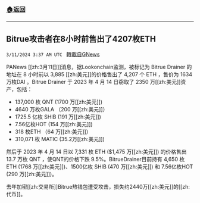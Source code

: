 ###  [:house:返回](README.md)
---


## Bitrue攻击者在8小时前售出了4207枚ETH
`3/11/2024 3:37 AM UTC ` [轉載自GNews](https://gnews.org/articles/2382984)

PANews [[zh:3月11日]]消息，据Lookonchain监测，被标记为 Bitrue Drainer 的地址在 8 小时前以 3,885 [[zh:美元]]的价格售出了 4,207 个 ETH ，售价为 1634 万枚DAI 。Bitrue Drainer 于 2023 年 4 月 14 日窃取了 2350 万[[zh:美元]]资产，包括：
* 137,000 枚 QNT (1700 万[[zh:美元]])
* 4640 万枚GALA （200 万[[zh:美元]]）
* 1725.5 亿枚 SHIB (191 万[[zh:美元]])
* 7.56亿枚HOT (154 万[[zh:美元]])
* 318 枚ETH （64 万[[zh:美元]]）
* 310,071 枚 MATIC (35.2万[[zh:美元]])

然后于 2023 年 4 月 14 日以 7,331 枚 ETH ($1,475 万[[zh:美元]]) 的价格售出 13.7 万枚 QNT ，使QNT的价格下跌 9.5%。BitrueDrainer目前持有 4,650 枚 ETH (1768 万[[zh:美元]])、1500亿枚 SHIB (470 万[[zh:美元]]) 和 7.56亿枚HOT (290 万[[zh:美元]])。

去年加密[[zh:交易所]]Bitrue热钱包遭受攻击，损失约2440万[[zh:美元]]的[[zh:代币]]。
